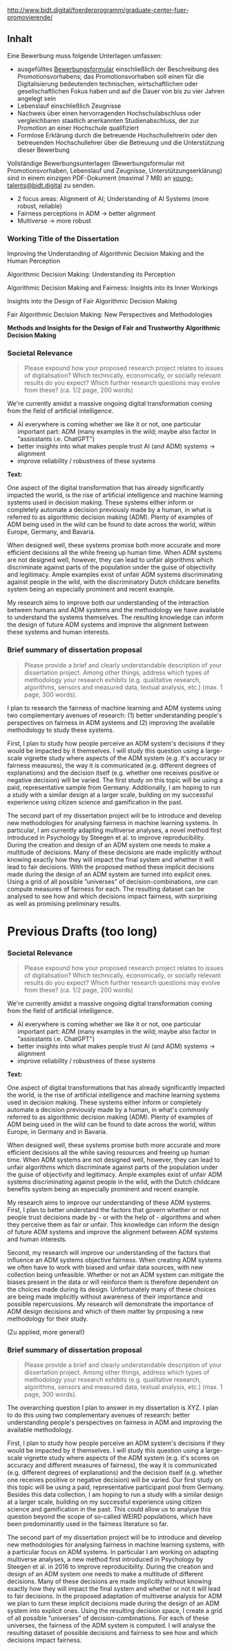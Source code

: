 http://www.bidt.digital/foerderprogramm/graduate-center-fuer-promovierende/
## Inhalt
Eine Bewerbung muss folgende Unterlagen umfassen:

-   ausgefülltes [Bewerbungsformular](https://de.bidt-main.de/wp-content/uploads/sites/2/2022/11/Bewerbungsformular_Promovierende.pdf) einschließlich der Beschreibung des Promotionsvorhabens; das Promotionsvorhaben soll einen für die Digitalisierung bedeutenden technischen, wirtschaftlichen oder gesellschaftlichen Fokus haben und auf die Dauer von bis zu vier Jahren angelegt sein
-   Lebenslauf einschließlich Zeugnisse
-   Nachweis über einen hervorragenden Hochschulabschluss oder vergleichbaren staatlich anerkannten Studienabschluss, der zur Promotion an einer Hochschule qualifiziert
-   Formlose Erklärung durch die betreuende Hochschullehrerin oder den betreuenden Hochschullehrer über die Betreuung und die Unterstützung dieser Bewerbung

Vollständige Bewerbungsunterlagen (Bewerbungsformular mit Promotionsvorhaben, Lebenslauf und Zeugnisse, Unterstützungserklärung) sind in einem einzigen PDF-Dokument (maximal 7 MB) an [young-talents@bidt.digital](mailto:young-talents@bidt.digital) zu senden.

- 2 focus areas: Alignment of AI; Understanding of AI Systems (more robust, reliable)
- Fairness perceptions in ADM -> better alignment
- Multiverse -> more robust


### Working Title of the Dissertation

Improving the Understanding of Algorithmic Decision Making and the Human Perception

Algorithmic Decision Making: Understanding its Perception

Algorithmic Decision Making and Fairness: Insights into its Inner Workings

Insights into the Design of Fair Algorithmic Decision Making

Fair Algorithmic Decision Making: New Perspectives and Methodologies

**Methods and Insights for the Design of Fair and Trustworthy Algorithmic Decision Making**

### Societal Relevance
> Please expound how your proposed research project relates to issues of digitalisation? Which technically, economically, or socially relevant results do you expect? Which further research questions may evolve from these? (ca. 1/2 page, 200 words)

We're currently amidst a massive ongoing digital transformation coming from the field of artificial intelligence.

- AI everywhere is coming whether we like it or not, one particular important part: ADM (many examples in the wild; maybe also factor in "assisstants i.e. ChatGPT")
- better insights into what makes people trust AI (and ADM) systems -> alignment
- improve reliability / robustness of these systems

**Text:**

One aspect of the digital transformation that has already significantly impacted the world, is the rise of artificial intelligence and machine learning systems used in decision making. These systems either inform or completely automate a decision previously made by a human, in what is referred to as algorithmic decision making (ADM). Plenty of examples of ADM being used in the wild can be found to date across the world, within Europe, Germany, and Bavaria.

When designed well, these systems promise both more accurate and more efficient decisions all the while freeing up human time. When ADM systems are not designed well, however, they can lead to unfair algorithms which discriminate against parts of the population under the guise of objectivity and legitimacy. Ample examples exist of unfair ADM systems discriminating against people in the wild, with the discriminatory Dutch childcare benefits system being an especially prominent and recent example.

My research aims to improve both our understanding of the interaction between humans and ADM systems and the methodology we have available to understand the systems themselves. The resulting knowledge can inform the design of future ADM systems and improve the alignment between these systems and human interests.

### Brief summary of dissertation proposal
> Please provide a brief and clearly understandable description of your dissertation project. Among other things, address which types of methodology your research exhibits (e.g. qualitative research, algorithms, sensors and measured data, textual analysis, etc.) (max. 1 page, 300 words).


I plan to research the fairness of machine learning and ADM systems using two complementary avenues of research: (1) better understanding people's perspectives on fairness in ADM systems and (2) improving the available methodology to study these systems.

First, I plan to study how people perceive an ADM system's decisions if they would be impacted by it themselves. I will study this question using a large-scale vignette study where aspects of the ADM system (e.g. it's accuracy or fairness measures), the way it is communicated (e.g. different degrees of explanations) and the decision itself (e.g. whether one receives positive or negative decision) will be varied. The first study on this topic will be using a paid, representative sample from Germany. Additionally, I am hoping to run a study with a similar design at a larger scale, building on my successful experience using citizen science and gamification in the past.

The second part of my dissertation project will be to introduce and develop new methodologies for analysing fairness in machine learning systems. In particular, I am currently adapting multiverse analyses, a novel method first introduced in Psychology by Steegen et al. to improve reproducibility. During the creation and design of an ADM system one needs to make a multitude of decisions. Many of these decisions are made implicitly without knowing exactly how they will impact the final system and whether it will lead to fair decisions. With the proposed method these implicit decisions made during the design of an ADM system are turned into explicit ones. Using a grid of all possible ”universes” of decision-combinations, one can compute measures of fairness for each. The resulting dataset can be analysed to see how and which decisions impact fairness, with surprising as well as promising preliminary results.




# Previous Drafts (too long)

### Societal Relevance
> Please expound how your proposed research project relates to issues of digitalisation? Which technically, economically, or socially relevant results do you expect? Which further research questions may evolve from these? (ca. 1/2 page, 200 words)

We're currently amidst a massive ongoing digital transformation coming from the field of artificial intelligence.

- AI everywhere is coming whether we like it or not, one particular important part: ADM (many examples in the wild; maybe also factor in "assisstants i.e. ChatGPT")
- better insights into what makes people trust AI (and ADM) systems -> alignment
- improve reliability / robustness of these systems

**Text:**

One aspect of digital transformations that has already significantly impacted the world, is the rise of artificial intelligence and machine learning systems used in decision making. These systems either inform or completely automate a decision previously made by a human, in what's commonly referred to as algorithmic decision making (ADM). Plenty of examples of ADM being used in the wild can be found to date across the world, within Europe, in Germany and in Bavaria.

When designed well, these systems promise both more accurate and more efficient decisions all the while saving resources and freeing up human time. When ADM systems are not designed well, however, they can lead to unfair algorithms which discriminate against parts of the population under the guise of objectivity and legitimacy. Ample examples exist of unfair ADM systems discriminating against people in the wild, with the Dutch childcare benefits system being an especially prominent and recent example.

My research aims to improve our understanding of these ADM systems. First, I plan to better understand the factors that govern whether or not people trust decisions made by - or with the help of - algorithms and when they perceive them as fair or unfair. This knowledge can inform the design of future ADM systems and improve the alignment between ADM systems and human interests.

Second, my research will improve our understanding of the factors that influence an ADM systems objective fairness. When creating ADM systems we often have to work with biased and unfair data sources, with new collection being unfeasible. Whether or not an ADM system can mitigate the biases present in the data or will reinforce them is therefore dependent on the choices made during its design. Unfortunately many of these choices are being made implicitly without awareness of their importance and possible repercussions. My research will demonstrate the importance of ADM design decisions and which of them matter by proposing a new methodology for their study.

(Zu applied, more general!)

### Brief summary of dissertation proposal
> Please provide a brief and clearly understandable description of your dissertation project. Among other things, address which types of methodology your research exhibits (e.g. qualitative research, algorithms, sensors and measured data, textual analysis, etc.) (max. 1 page, 300 words).


The overarching question I plan to answer in my dissertation is XYZ. I plan to do this using two complementary avenues of research: better understanding people's perspectives on fairness in ADM and improving the available methodology.

First, I plan to study how people perceive an ADM system's decisions if they would be impacted by it themselves. I will study this question using a large-scale vignette study where aspects of the ADM system (e.g. it's scores on accuracy and different measures of fairness), the way it is communicated (e.g. different degrees of explanations) and the decision itself (e.g. whether one receives positive or negative decision) will be varied. Our first study on this topic will be using a paid, representative participant pool from Germany. Besides this data collection, I am hoping to run a study with a similar design at a larger scale, building on my successful experience using citizen science and gamification in the past. This could allow us to analyse this question beyond the scope of so-called WEIRD populations, which have been predominantly used in the fairness literature so far.

The second part of my dissertation project will be to introduce and develop new methodologies for analysing fairness in machine learning systems, with a particular focus on ADM systems. In particular I am working on adapting multiverse analyses, a new method first introduced in Psychology by Steegen et al. in 2016 to improve reproducibility. During the creation and design of an ADM system one needs to make a multitude of different decisions. Many of these decisions are made implicitly without knowing exactly how they will impact the final system and whether or not it will lead to fair decisions. In the proposed adaptation of multiverse analysis for ADM we plan to turn these implicit decisions made during the design of an ADM system into explicit ones.  Using the resulting decision space, I create a grid of all possible ”universes” of decision-combinations. For each of these universes, the fairness of the ADM system is computed. I will analyse the resulting dataset of possible decisions and fairness to see how and which decisions impact fairness.
